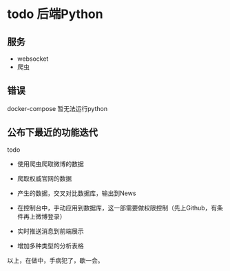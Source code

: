 # todo 后端Python

## 服务

- websocket
- 爬虫

## 错误
docker-compose 暂无法运行python


## 公布下最近的功能迭代
todo 
- 使用爬虫爬取微博的数据
- 爬取权威官网的数据

- 产生的数据，交叉对比数据库，输出到News
- 在控制台中，手动应用到数据库，这一部需要做权限控制（先上Github，有条件再上微博登录）

- 实时推送消息到前端展示

- 增加多种类型的分析表格

以上，在做中，手病犯了，歇一会。